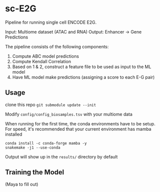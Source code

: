 # sc-E2G
Pipeline for running single cell ENCODE E2G.

Input: Multiome dataset (ATAC and RNA)
Output: Enhancer -> Gene Predictions

The pipeline consists of the following components:
1. Compute ABC model predictions
2. Compute Kendall Correlation
3. Based on 1 & 2, construct a feature file to be used as input to the ML model
4. Have ML model make predictions (assigning a score to each E-G pair)

## Usage
clone this repo
`git submodule update --init`

Modify `config/config_biosamples.tsv` with your multiome data

When running for the first time, the conda environments have to be setup.
For speed, it's recommended that your current environment has mamba installed
```
conda install -c conda-forge mamba -y
snakemake -j1 --use-conda
```

Output will show up in the `results/` directory by default

## Training the Model

(Maya to fill out)
